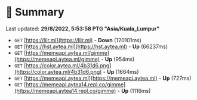 # 📖 Summary
Last updated: **29/8/2022, 5:53:58 PTG "Asia/Kuala_Lumpur"**

- `GET` [https://lilr.ml](https://lilr.ml) - **Down** (120101ms)
- `GET` [https://hst.aytea.ml](https://hst.aytea.ml) - **Up** (66237ms)
- `GET` [https://memeapi.aytea.ml/gimme](https://memeapi.aytea.ml/gimme) - **Up** (954ms)
- `GET` [https://color.aytea.ml/4b31d6.png](https://color.aytea.ml/4b31d6.png) - **Up** (1664ms)
- `GET` [https://memeapi.aytea.ml](https://memeapi.aytea.ml) - **Up** (727ms)
- `GET` [https://memeapi.aytea14.repl.co/gimme](https://memeapi.aytea14.repl.co/gimme) - **Up** (1116ms)
